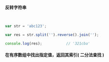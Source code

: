 #### 反转字符串

``` javascript


var str = 'abc123';

var res = str.split('').reverse().join('');

console.log(res);           // '321cba'


```

#### 在有序数组中找出指定值，返回其索引( 二分法查找 )

``` javascript





```






